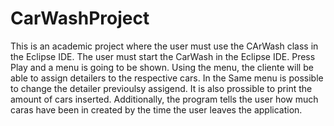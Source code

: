 # CarWashProject
This is an academic project where the user must use the CArWash class in the Eclipse IDE.
The user must start the CarWash in the Eclipse IDE. Press Play and a menu is going to be shown. Using the menu, the cliente will be able to assign detailers to the respective cars.
In the Same menu is possible to change the detailer previoulsy assigend.
It is also prossible to print the amount of cars inserted. Additionally, the program tells the user how much caras have been in created by the time the user leaves the application.
